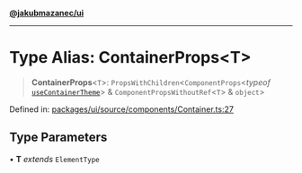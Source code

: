 [**@jakubmazanec/ui**](../README.md)

---

# Type Alias: ContainerProps\<T\>

> **ContainerProps**\<`T`\>: `PropsWithChildren`\<`ComponentProps`\<_typeof_
> [`useContainerTheme`](../functions/useContainerTheme.md)\> & `ComponentPropsWithoutRef`\<`T`\> &
> `object`\>

Defined in:
[packages/ui/source/components/Container.ts:27](https://github.com/jakubmazanec/tools/blob/90a5050fae768000bb00b2044438762c3c8c0f98/packages/ui/source/components/Container.ts#L27)

## Type Parameters

• **T** _extends_ `ElementType`
